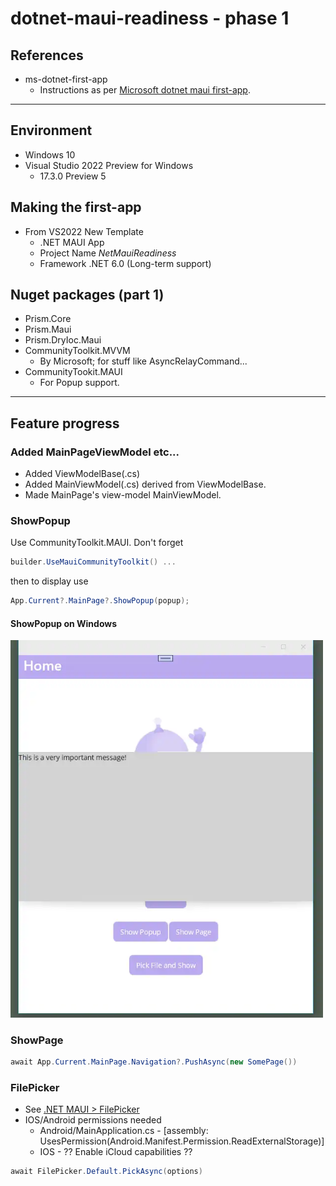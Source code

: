 # dotnet-maui-readiness - phase 1

## References

  - ms-dotnet-first-app
      - Instructions as per 
        [Microsoft dotnet maui first-app](https://docs.microsoft.com/en-us/dotnet/maui/get-started/first-app?pivots=devices-windows).

<hr/>

## Environment

  - Windows 10
  - Visual Studio 2022 Preview for Windows
     - 17.3.0 Preview 5

## Making the first-app

  - From VS2022 New Template
      - .NET MAUI App
      - Project Name *NetMauiReadiness*
      - Framework .NET 6.0 (Long-term support)

## Nuget packages (part 1)

  - Prism.Core
  - Prism.Maui
  - Prism.DryIoc.Maui
  - CommunityToolkit.MVVM
      - By Microsoft; for stuff like AsyncRelayCommand...
  - CommunityTookit.MAUI
      - For Popup support.

<hr/>

## Feature progress

### Added MainPageViewModel etc...

  - Added ViewModelBase(.cs)
  - Added MainViewModel(.cs) derived from ViewModelBase.
  - Made MainPage's view-model MainViewModel.

### ShowPopup

Use CommunityToolkit.MAUI. Don't forget

```cs
builder.UseMauiCommunityToolkit() ...
```   
then to display use
```cs
App.Current?.MainPage?.ShowPopup(popup);
```

#### ShowPopup on Windows

<img src="documentation/images/showpopup-phase1.webp"
     alt="Show Popup - Phase 1" style="width: 500px"/>

### ShowPage

```cs
await App.Current.MainPage.Navigation?.PushAsync(new SomePage())
```

### FilePicker

  - See [.NET MAUI > FilePicker](https://docs.microsoft.com/en-us/dotnet/maui/platform-integration/storage/file-picker?tabs=windows)
  - IOS/Android permissions needed
      - Android/MainApplication.cs - [assembly: UsesPermission(Android.Manifest.Permission.ReadExternalStorage)]
      - IOS - ?? Enable iCloud capabilities ??

```cs
await FilePicker.Default.PickAsync(options)
```
